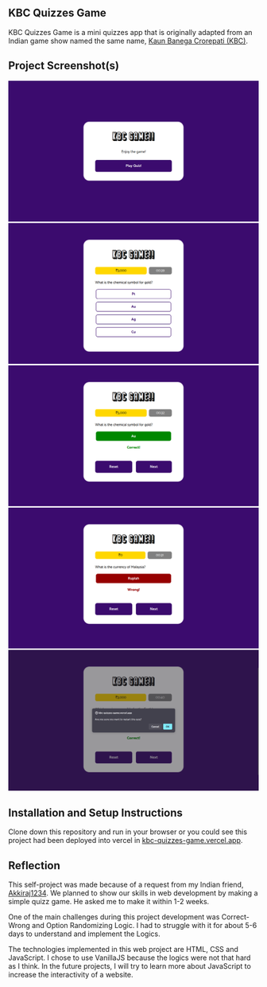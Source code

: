 ## KBC Quizzes Game
KBC Quizzes Game is a mini quizzes app that is originally adapted from an Indian game show named the same name, [Kaun Banega Crorepati (KBC)](https://en.wikipedia.org/wiki/Kaun_Banega_Crorepati).

## Project Screenshot(s)
![KBC GAME!! Preview - Start Menu](screenshots/KBC-Game-preview-start-menu.png)
![KBC GAME!! Preview - Answering a Question](screenshots/KBC-Game-preview-answering-a-question.png)
![KBC GAME!! Preview - Correct Answer](screenshots/KBC-Game-preview-correct-answer.png)
![KBC GAME!! Preview - Wrong Answer](screenshots/KBC-Game-preview-wrong-answer.png)
![KBC GAME!! Preview - Resetting the Quiz](screenshots/KBC-Game-preview-resetting-quizz.png)

## Installation and Setup Instructions
Clone down this repository and run in your browser or you could see this project had been deployed into vercel in [kbc-quizzes-game.vercel.app](https://kbc-quizzes-game.vercel.app).

## Reflection
This self-project was made because of a request from my Indian friend, [Akkiraj1234](https://github.com/Akkiraj1234). We planned to show our skills in web development by making a simple quizz game. He asked me to make it within 1-2 weeks.

One of the main challenges during this project development was Correct-Wrong and Option Randomizing Logic. I had to struggle with it for about 5-6 days to understand and implement the Logics.

The technologies implemented in this web project are HTML, CSS and JavaScript. I chose to use VanillaJS because the logics were not that hard as I think. In the future projects, I will try to learn more about JavaScript to increase the interactivity of a website.

